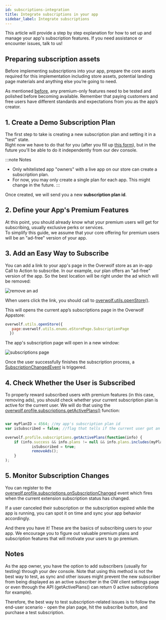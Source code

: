 ```yaml
---
id: subscriptions-integration
title: Integrate subscriptions in your app
sidebar_label: Integrate subscriptions
---
```


This article will provide a step by step explanation for how to set up and manage your app's subscription features. If you need assistance or encounter issues, talk to us!

## Preparing subscription assets

Before implementing subscriptions into your app, prepare the core assets required for this implementation including store assets, potential landing page materials and anything else you’re going to need. 

As mentioned [before](subscriptions-overview), any premium-only features need to be tested and polished before becoming available. Remember that paying customers and free users have different standards and expectations from you as the app’s creator.

## 1. Create a Demo Subscription Plan

The first step to take is creating a new subscription plan and setting it in a "test" state.    
Right now we have to do that for you (after you fill up [this form](subscriptions-request-form)), but in the future you'll be able to do it independently from our dev console.

:::note Notes
* Only whitelisted app "owners" with a live app on our store can create a subscription plan.  
* For now, you may only create a single plan for each app. This might change in the future. 
:::

Once created, we will send you a new **subscription plan id**.

## 2. Define your App's Premium Features 

At this point, you should already know what your premium users will get for subscribing, usually exclusive perks or services.  
To simplify this guide, we assume that your core offering for premium users will be an "ad-free" version of your app.

## 3. Add an Easy Way to Subscribe

You can add a link to your app's page in the Overwolf store as an in-app Call to Action to subscribe. In our example, our plan offers an "ad-free" version of the app. So the best location will be right under the ad which will be removed:

![remove an ad](../assets/subscriptions/remove-an-ad.png)

When users click the link, you should call to [overwolf.utils.openStore()](../api/overwolf-utils#openstoreparam).  

This will opens the current app’s subscriptions page in the Overwolf Appstore:

```js
overwolf.utils.openStore({
   page:overwolf.utils.enums.eStorePage.SubscriptionPage
  })
```
The app's subscription page will open in a new window:

![subscriptions page](../assets/subscriptions/subscription-page.png)

Once the user successfully finishes the subscription process, a [SubscriptionChangedEvent](#4-monitor-subscription-changes) is triggered.  

## 4. Check Whether the User is Subscribed

To properly reward subscribed users with premium features (in this case, removing ads), you should check whether your current subscription plan is active for the current user. We will do that using the [overwolf.profile.subscriptions.getActivePlans()](../api/overwolf-profile-subscriptions#getactiveplanscallback) function:

```js

var myPlanID = 4564; //my app's subscription plan id
var isSubscribed = false; //flag that tells if the current user got an active subscription

overwolf.profile.subscriptions.getActivePlans(function(info) { 
    if (info.success && info.plans != null && info.plans.includes(myPlanID)) {    
            isSubscribed = true;
            removeAds();
    }
);
```

## 5. Monitor Subscription Changes

You can register to the [overwolf.profile.subscriptions.onSubscriptionChanged](../api/overwolf-profile-subscriptions#onsubscriptionchanged) event which fires when the current extension subscription status has changed.  

If a user canceled their subscription or the subscription expired while the app is running, you can spot it on time and sync your app behavior accordingly.

And there you have it! These are the basics of subscribing users to your app. We encourage you to figure out valuable premium plans and subscription features that will motivate your users to go premium. 

## Notes

As the app owner, you have the option to add subscribers (usually for testing) through your dev console. Note that using this method is not the best way to test, as sync and other issues might prevent the new subscriber from being displayed as an active subscriber in the OW client settings page or even through the API (getActivePlans() can return 0 active subscriptions for example).

Therefore, the best way to test subscription-related issues is to follow the end-user scenario - open the plan page, hit the subscribe button, and purchase a test subscription.  
